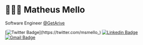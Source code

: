 # 👨🏻‍🎨 Matheus Mello

Software Engineer [@GetArive](https://www.getarive.com/)

[![Twitter Badge](https://img.shields.io/badge/-@msmello_-6633cc?style=flat-square&labelColor=6633cc&logo=twitter&logoColor=white&link=https://twitter.com/msmello_)](https://twitter.com/msmello_)
[![Linkedin Badge](https://img.shields.io/badge/-Matheus%20Mello-6633cc?style=flat-square&logo=Linkedin&logoColor=white&link=https://www.linkedin.com/in/matheus-da-silveira-mello/)](https://www.linkedin.com/in/matheus-da-silveira-mello/)
[![Gmail Badge](https://img.shields.io/badge/-matheus.mello.developer@gmail.com-6633cc?style=flat-square&logo=Gmail&logoColor=white&link=mailto:matheus.mello.developer@gmail.com)](mailto:matheus.mello.developer@gmail.com)

